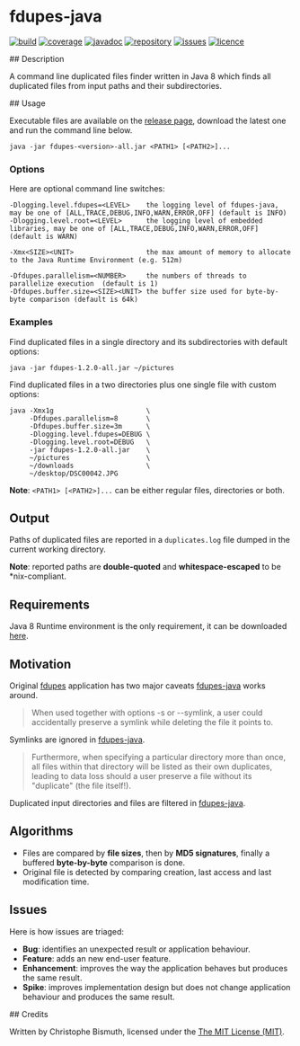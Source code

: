 # fdupes-java

[![build](https://travis-ci.org/cbismuth/fdupes-java.svg?branch=master)](https://travis-ci.org/cbismuth/fdupes-java)
[![coverage](https://coveralls.io/repos/github/cbismuth/fdupes-java/badge.svg?branch=master)](https://coveralls.io/github/cbismuth/fdupes-java?branch=master)
[![javadoc](http://javadoc.io/badge/com.github.cbismuth/fdupes-java.svg)](http://javadoc.io/doc/com.github.cbismuth/fdupes-java)
[![repository](https://maven-badges.herokuapp.com/maven-central/com.github.cbismuth/fdupes-java/badge.svg)](https://maven-badges.herokuapp.com/maven-central/com.github.cbismuth/fdupes-java/)
[![issues](https://img.shields.io/github/issues/cbismuth/fdupes-java.svg)](https://github.com/cbismuth/fdupes-java/issues)
[![licence](https://img.shields.io/badge/license-MIT-blue.svg)](https://raw.githubusercontent.com/cbismuth/fdupes-java/master/LICENSE.md)

## Description

A command line duplicated files finder written in Java 8 which finds all duplicated files from input paths and their subdirectories.

## Usage

Executable files are available on the [release page](https://github.com/cbismuth/fdupes-java/releases), download the
latest one and run the command line below. 

```
java -jar fdupes-<version>-all.jar <PATH1> [<PATH2>]...
```

### Options

Here are optional command line switches:

```
-Dlogging.level.fdupes=<LEVEL>    the logging level of fdupes-java, may be one of [ALL,TRACE,DEBUG,INFO,WARN,ERROR,OFF] (default is INFO)
-Dlogging.level.root=<LEVEL>      the logging level of embedded libraries, may be one of [ALL,TRACE,DEBUG,INFO,WARN,ERROR,OFF] (default is WARN)

-Xmx<SIZE><UNIT>                  the max amount of memory to allocate to the Java Runtime Environment (e.g. 512m)

-Dfdupes.parallelism=<NUMBER>     the numbers of threads to parallelize execution  (default is 1)
-Dfdupes.buffer.size=<SIZE><UNIT> the buffer size used for byte-by-byte comparison (default is 64k)
```

### Examples

Find duplicated files in a single directory and its subdirectories with default options:

```
java -jar fdupes-1.2.0-all.jar ~/pictures
```

Find duplicated files in a two directories plus one single file with custom options:

```
java -Xmx1g                       \
     -Dfdupes.parallelism=8       \
     -Dfdupes.buffer.size=3m      \
     -Dlogging.level.fdupes=DEBUG \
     -Dlogging.level.root=DEBUG   \
     -jar fdupes-1.2.0-all.jar    \
     ~/pictures                   \
     ~/downloads                  \
     ~/desktop/DSC00042.JPG
```

**Note**: `<PATH1> [<PATH2>]...` can be either regular files, directories or both.

## Output

Paths of duplicated files are reported in a `duplicates.log` file dumped in the current working directory.

**Note**: reported paths are **double-quoted** and **whitespace-escaped** to be *nix-compliant.

## Requirements

Java 8 Runtime environment is the only requirement, it can be downloaded [here](http://www.oracle.com/technetwork/java/javase/downloads/index.html).

## Motivation

Original [fdupes](https://github.com/adrianlopezroche/fdupes) application has two major caveats [fdupes-java](https://github.com/cbismuth/fdupes-java) works around.

> When  used  together  with  options  -s  or  --symlink,  a  user  could
  accidentally preserve a symlink while deleting the file it points to.

Symlinks are ignored in [fdupes-java](https://github.com/cbismuth/fdupes-java).

> Furthermore, when specifying a particular directory more than once, all
  files  within  that  directory  will be listed as their own duplicates,
  leading to data  loss  should  a  user  preserve  a  file  without  its
  "duplicate" (the file itself!).

Duplicated input directories and files are filtered in [fdupes-java](https://github.com/cbismuth/fdupes-java).

## Algorithms

* Files are compared by **file sizes**, then by **MD5 signatures**, finally a buffered **byte-by-byte** comparison is done.
* Original file is detected by comparing creation, last access and last modification time.

## Issues

Here is how issues are triaged:

* **Bug**: identifies an unexpected result or application behaviour.
* **Feature**: adds an new end-user feature.
* **Enhancement**: improves the way the application behaves but produces the same result.
* **Spike**: improves implementation design but does not change application behaviour and produces the same result.

## Credits

Written by Christophe Bismuth, licensed under the [The MIT License (MIT)](LICENSE.md).
